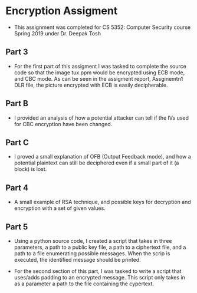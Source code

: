 # Encryption Assigment

* This assignment was completed for CS 5352: Computer Security course Spring 2019 under Dr. Deepak Tosh

## Part 3

* For the first part of this assigment I was tasked to complete the source code so that the image tux.ppm would be encrypted using ECB mode, and CBC mode. As can be seen in the assigment report, Assginemtn1 DLR file, the picture encrypted with ECB is easily decipherable. 

## Part B

* I provided an analysis of how a potential attacker can tell if the IVs used for CBC encryption have been changed.

## Part C

* I proved a small explanation of OFB (Output Feedback mode), and how a potential plaintext can still be deciphered even if a small part of it (a block) is lost.

## Part 4

* A small example of RSA technique, and possible keys for decryption and encryption with a set of given values.

## Part 5

* Using a python source code, I created a script that takes in three parameters, a path to a public key file, a path to a ciphertext file, and a path to a file enumerating possible messages. When the scrip is executed, the identified message should be printed. 

* For the second section of this part, I was tasked to write a script that uses/adds padding to an encrypted message. This script only takes in as a parameter a path to the file containing the cypertext. 

